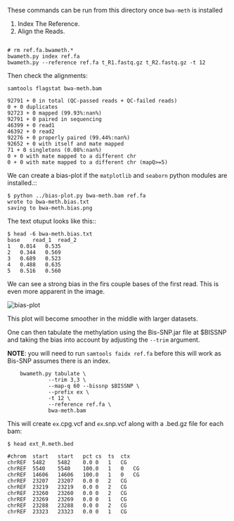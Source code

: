 These commands can be run from this directory once `bwa-meth` is installed

1. Index The Reference.
2. Align the Reads.

```Shell

# rm ref.fa.bwameth.* 
bwameth.py index ref.fa
bwameth.py --reference ref.fa t_R1.fastq.gz t_R2.fastq.gz -t 12

```

Then check the alignments:

```Shell
samtools flagstat bwa-meth.bam
```

    92791 + 0 in total (QC-passed reads + QC-failed reads)
    0 + 0 duplicates
    92723 + 0 mapped (99.93%:nan%)
    92791 + 0 paired in sequencing
    46399 + 0 read1
    46392 + 0 read2
    92276 + 0 properly paired (99.44%:nan%)
    92652 + 0 with itself and mate mapped
    71 + 0 singletons (0.08%:nan%)
    0 + 0 with mate mapped to a different chr
    0 + 0 with mate mapped to a different chr (mapQ>=5)


We can create a bias-plot if the `matplotlib` and `seaborn` python modules
are installed.::

    $ python ../bias-plot.py bwa-meth.bam ref.fa
    wrote to bwa-meth.bias.txt
    saving to bwa-meth.bias.png

The text otuput looks like this::

    $ head -6 bwa-meth.bias.txt
    base	read_1	read_2
    1	0.014	0.535
    2	0.344	0.569
    3	0.689	0.523
    4	0.488	0.635
    5	0.516	0.560

We can see a strong bias in the firs couple bases of the first read.
This is even more apparent in the image.

![bias-plot](https://gist.githubusercontent.com/brentp/bf7d3c3d3f23cc319ed8/raw/729f26a3d3c3ef87c026f534979deafd8ab26900/bias-example.png "Bias Plot")

This plot will become smoother in the middle with larger datasets.

One can then tabulate the methylation using the Bis-SNP.jar file at $BISSNP
and taking the bias into account by adjusting the `--trim` argument.

**NOTE**: you will need to run `samtools faidx ref.fa` before this will work as
Bis-SNP assumes there is an index.

```Shell
    bwameth.py tabulate \
             --trim 3,3 \
             --map-q 60 --bissnp $BISSNP \
             --prefix ex \
             -t 12 \
             --reference ref.fa \
             bwa-meth.bam

```
This will create `ex`.cpg.vcf and `ex`.snp.vcf along with a .bed.gz file for each bam:

```Shell
$ head ext_R.meth.bed
```


    #chrom  start   start   pct cs  ts  ctx
    chrREF  5482    5482    0.0 0   1   CG
    chrREF  5540    5540    100.0   1   0   CG
    chrREF  14606   14606   100.0   1   0   CG
    chrREF  23207   23207   0.0 0   2   CG
    chrREF  23219   23219   0.0 0   2   CG
    chrREF  23260   23260   0.0 0   2   CG
    chrREF  23269   23269   0.0 0   1   CG
    chrREF  23288   23288   0.0 0   2   CG
    chrREF  23323   23323   0.0 0   1   CG

